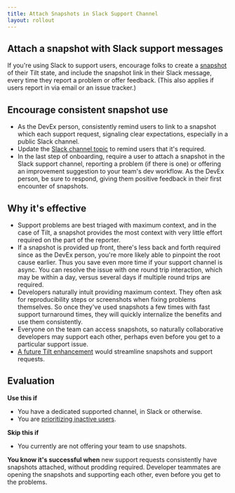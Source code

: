 ```yaml
---
title: Attach Snapshots in Slack Support Channel
layout: rollout
---
```


## Attach a snapshot with Slack support messages

If you're using Slack to support users, encourage folks to create a [snapshot](../snapshots) of their Tilt state, and include the snapshot link in their Slack message, every time they report a problem or offer feedback. (This also applies if users report in via email or an issue tracker.)

## Encourage consistent snapshot use

- As the DevEx person, consistently remind users to link to a snapshot which each support request, signaling clear expectations, especially in a public Slack channel.
- Update the [Slack channel topic](https://slack.com/help/articles/201654083-Set-a-channel-topic-or-description) to remind users that it's required.
- In the last step of onboarding, require a user to attach a snapshot in the Slack support channel, reporting a problem (if there is one) or offering an improvement suggestion to your team's dev workflow. As the DevEx person, be sure to respond, giving them positive feedback in their first encounter of snapshots.

## Why it's effective

- Support problems are best triaged with maximum context, and in the case of Tilt, a snapshot provides the most context with very little effort required on the part of the reporter.
- If a snapshot is provided up front, there's less back and forth required since as the DevEx person, you're more likely able to pinpoint the root cause earlier. Thus you save even more time if your support channel is async. You can resolve the issue with one round trip interaction, which may be within a day, versus several days if multiple round trips are required.
- Developers naturally intuit providing maximum context. They often ask for reproducibility steps or screenshots when fixing problems themselves. So once they've used snapshots a few times with fast support turnaround times, they will quickly internalize the benefits and use them consistently.
- Everyone on the team can access snapshots, so naturally collaborative developers may support each other, perhaps even before you get to a particular support issue.
- [A future Tilt enhancement](https://github.com/tilt-dev/tilt/issues/3741) would streamline snapshots and support requests.

## Evaluation

**Use this if**
- You have a dedicated supported channel, in Slack or otherwise.
- You are [prioritizing inactive users](../rollout/prioritize-inactive).

**Skip this if**
- You currently are not offering your team to use snapshots.

**You know it's successful when** new support requests consistently have snapshots attached, without prodding required. Developer teammates are opening the snapshots and supporting each other,
even before you get to the problems.
